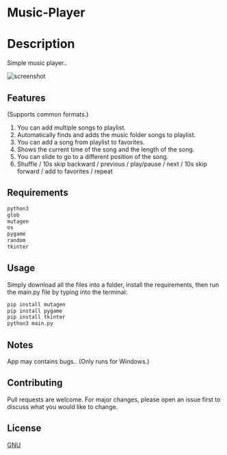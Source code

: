 # Music-Player

# Description
Simple music player..

![screenshot](https://user-images.githubusercontent.com/99529701/202468226-3cd23516-88c2-4720-944b-3642f0f8f1ea.png)

## Features
(Supports common formats.)
1. You can add multiple songs to playlist.
2. Automatically finds and adds the music folder songs to playlist.
3. You can add a song from playlist to favorites.
4. Shows the current time of the song and the length of the song.
5. You can slide to go to a different position of the song.
6. Shuffle / 10s skip backward / previous / play/pause / next / 10s skip forward / add to favorites / repeat

## Requirements
```python
python3
glob
mutagen
os
pygame
random
tkinter
```

## Usage
Simply download all the files into a folder, install the requirements, then run the main.py file by typing into the terminal:
```python
pip install mutagen
pip install pygame
pip install tkinter
python3 main.py
```

## Notes
App may contains bugs..
(Only runs for Windows.)

## Contributing
Pull requests are welcome. For major changes, please open an issue first to discuss what you would like to change.

## License
[GNU](https://choosealicense.com/licenses/gpl-3.0/)

